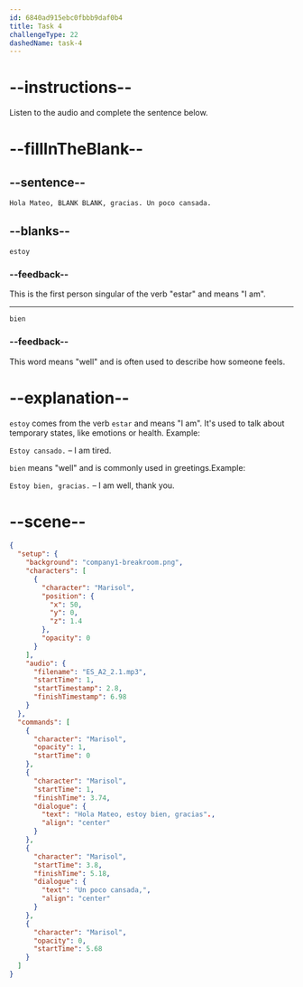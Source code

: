 ```yaml
---
id: 6840ad915ebc0fbbb9daf0b4
title: Task 4
challengeType: 22
dashedName: task-4
---
```


<!-- (Audio) Marisol: Hola Mateo, estoy bien, gracias. Un poco cansada. -->

# --instructions--

Listen to the audio and complete the sentence below.

# --fillInTheBlank--

## --sentence--

`Hola Mateo, BLANK BLANK, gracias. Un poco cansada.`

## --blanks--

`estoy`

### --feedback--

This is the first person singular of the verb "estar" and means "I am".

---

`bien`

### --feedback--

This word means "well" and is often used to describe how someone feels.

# --explanation--

`estoy` comes from the verb `estar` and means "I am". It's used to talk about temporary states, like emotions or health. Example:

`Estoy cansado.` – I am tired.

`bien` means "well" and is commonly used in greetings.Example:

`Estoy bien, gracias.` – I am well, thank you.

# --scene--

```json
{
  "setup": {
    "background": "company1-breakroom.png",
    "characters": [
      {
        "character": "Marisol",
        "position": {
          "x": 50,
          "y": 0,
          "z": 1.4
        },
        "opacity": 0
      }
    ],
    "audio": {
      "filename": "ES_A2_2.1.mp3",
      "startTime": 1,
      "startTimestamp": 2.8,
      "finishTimestamp": 6.98
    }
  },
  "commands": [
    {
      "character": "Marisol",
      "opacity": 1,
      "startTime": 0
    },
    {
      "character": "Marisol",
      "startTime": 1,
      "finishTime": 3.74,
      "dialogue": {
        "text": "Hola Mateo, estoy bien, gracias".,
        "align": "center"
      }
    },
    {
      "character": "Marisol",
      "startTime": 3.8,
      "finishTime": 5.18,
      "dialogue": {
        "text": "Un poco cansada,",
        "align": "center"
      }
    },
    {
      "character": "Marisol",
      "opacity": 0,
      "startTime": 5.68
    }
  ]
}
```
